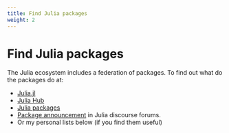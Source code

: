 ```yaml
---
title: Find Julia packages
weight: 2
---
```


# Find Julia packages

The Julia ecosystem includes a federation of packages. To find out what do the packages do at:

- [Julia.jl](https://github.com/svaksha/Julia.jl)
- [Julia Hub](https://juliahub.com/ui/index.html)
- [Julia packages](https://juliapackages.com/)
- [Package announcement](https://discourse.julialang.org/c/community/packages/47) in Julia discourse forums.
- Or my personal lists below (if you find them useful)
